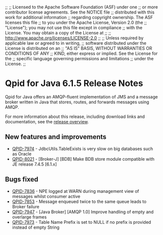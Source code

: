 ;;
;; Licensed to the Apache Software Foundation (ASF) under one
;; or more contributor license agreements.  See the NOTICE file
;; distributed with this work for additional information
;; regarding copyright ownership.  The ASF licenses this file
;; to you under the Apache License, Version 2.0 (the
;; "License"); you may not use this file except in compliance
;; with the License.  You may obtain a copy of the License at
;; 
;;   http://www.apache.org/licenses/LICENSE-2.0
;; 
;; Unless required by applicable law or agreed to in writing,
;; software distributed under the License is distributed on an
;; "AS IS" BASIS, WITHOUT WARRANTIES OR CONDITIONS OF ANY
;; KIND, either express or implied.  See the License for the
;; specific language governing permissions and limitations
;; under the License.
;;

# Qpid for Java 6.1.5 Release Notes

Qpid for Java offers an AMQP-fluent implementation of JMS and a message
broker written in Java that stores, routes, and forwards messages
using AMQP.

For more information about this release, including download links and
documentation, see the [release overview](index.html).


## New features and improvements

 - [QPID-7974](https://issues.apache.org/jira/browse/QPID-7974) - JdbcUtils.TableExists is very slow on big databases such as Oracle
 - [QPID-8021](https://issues.apache.org/jira/browse/QPID-8021) - [Broker-J] [BDB] Make BDB store module compatible with JE release 7.4.5   [6.1.x]

## Bugs fixed

 - [QPID-7836](https://issues.apache.org/jira/browse/QPID-7836) - NPE logged at WARN during management view of messages whilst consumer active
 - [QPID-7853](https://issues.apache.org/jira/browse/QPID-7853) - Message enqueued twice to the same queue leads to Broker failure
 - [QPID-7947](https://issues.apache.org/jira/browse/QPID-7947) - [Java Broker] [AMQP 1.0] Improve handling of empty and overlarge frames
 - [QPID-7973](https://issues.apache.org/jira/browse/QPID-7973) - Table Name Prefix is set to NULL if no prefix is provided instead of empty String